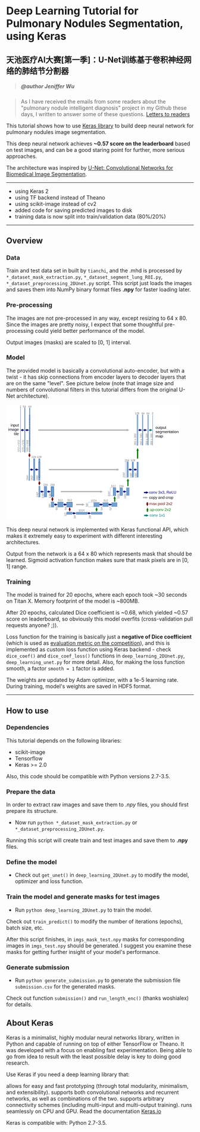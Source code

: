 # Deep Learning Tutorial for Pulmonary Nodules Segmentation, using Keras

## 天池医疗AI大赛[第一季]：U-Net训练基于卷积神经网络的肺结节分割器
> ##### @author Jeniffer Wu

> As I have received the emails from some readers about the "pulmonary nodule intelligent diagnosis" project in my Github these days, I written to answer some of these questions.
[Letters to readers](https://github.com/JenifferWuUCLA/pulmonary-nodules-segmentation/blob/master/Letters%20to%20readers.pdf)

This tutorial shows how to use [Keras library](http://keras.io/) to build deep neural network for pulmonary nodules image segmentation.

This deep neural network achieves **~0.57 score on the leaderboard** based on test images,
and can be a good staring point for further, more serious approaches.

The architecture was inspired by [U-Net: Convolutional Networks for Biomedical Image Segmentation](http://lmb.informatik.uni-freiburg.de/people/ronneber/u-net/).


---

- using Keras 2
- using TF backend instead of Theano
- using scikit-image instead of cv2
- added code for saving predicted images to disk 
- training data is now split into train/validation data (80%/20%)

---

## Overview

### Data

Train and test data set in built by ```tianchi```, and the .mhd is processed by ```*_dataset_mask_extraction.py```, ```*_dataset_segment_lung_ROI.py```, ```*_dataset_preprocessing_2DUnet.py``` script.
This script just loads the images and saves them into NumPy binary format files **.npy** for faster loading later.

### Pre-processing

The images are not pre-processed in any way, except resizing to 64 x 80. Since the images are pretty noisy,
I expect that some thoughtful pre-processing could yield better performance of the model.

Output images (masks) are scaled to \[0, 1\] interval.

### Model

The provided model is basically a convolutional auto-encoder, but with a twist - it has skip connections from encoder layers to decoder layers that are on the same "level".
See picture below (note that image size and numbers of convolutional filters in this tutorial differs from the original U-Net architecture).

![img/u-net-architecture.png](img/u-net-architecture.png)

This deep neural network is implemented with Keras functional API, which makes it extremely easy to experiment with different interesting architectures.

Output from the network is a 64 x 80 which represents mask that should be learned. Sigmoid activation function
makes sure that mask pixels are in \[0, 1\] range.

### Training

The model is trained for 20 epochs, where each epoch took ~30 seconds on Titan X. Memory footprint of the model is ~800MB.

After 20 epochs, calculated Dice coefficient is ~0.68, which yielded ~0.57 score on leaderboard, so obviously this model overfits (cross-validation pull requests anyone? ;)).

Loss function for the training is basically just a **negative of Dice coefficient**
(which is used as [evaluation metric on the competition](https://www.kaggle.com/c/ultrasound-nerve-segmentation/details/evaluation)),
and this is implemented as custom loss function using Keras backend - check ```dice_coef()``` and ```dice_coef_loss()``` functions in ```deep_learning_2DUnet.py```, ```deep_learning_unet.py``` for more detail.
Also, for making the loss function smooth, a factor ```smooth = 1``` factor is added.

The weights are updated by Adam optimizer, with a 1e-5 learning rate. During training, model's weights are saved in HDF5 format.

---

## How to use

### Dependencies

This tutorial depends on the following libraries:

* scikit-image
* Tensorflow
* Keras >= 2.0

Also, this code should be compatible with Python versions 2.7-3.5.

### Prepare the data

In order to extract raw images and save them to *.npy* files, you should first prepare its structure. 
* Now run ```python *_dataset_mask_extraction.py``` or ```*_dataset_preprocessing_2DUnet.py```.

Running this script will create train and test images and save them to **.npy** files.

### Define the model

* Check out ```get_unet()``` in ```deep_learning_2DUnet.py``` to modify the model, optimizer and loss function.

### Train the model and generate masks for test images

* Run ```python deep_learning_2DUnet.py``` to train the model.

Check out ```train_predict()``` to modify the number of iterations (epochs), batch size, etc.

After this script finishes, in ```imgs_mask_test.npy``` masks for corresponding images in ```imgs_test.npy```
should be generated. I suggest you examine these masks for getting further insight of your model's performance.

### Generate submission

* Run ```python generate_submission.py``` to generate the submission file ```submission.csv``` for the generated masks.

Check out function ```submission()``` and ```run_length_enc()``` (thanks woshialex) for details.


## About Keras

Keras is a minimalist, highly modular neural networks library, written in Python and capable of running on top of either TensorFlow or Theano. It was developed with a focus on enabling fast experimentation. Being able to go from idea to result with the least possible delay is key to doing good research.

Use Keras if you need a deep learning library that:

allows for easy and fast prototyping (through total modularity, minimalism, and extensibility).
supports both convolutional networks and recurrent networks, as well as combinations of the two.
supports arbitrary connectivity schemes (including multi-input and multi-output training).
runs seamlessly on CPU and GPU.
Read the documentation [Keras.io](http://keras.io/)

Keras is compatible with: Python 2.7-3.5.